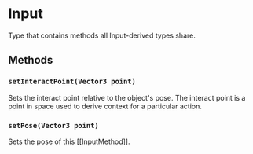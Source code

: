 # Input
Type that contains methods all Input-derived types share.

## Methods
### `setInteractPoint(Vector3 point)`
Sets the interact point relative to the object's pose. The interact point is a point in space used to derive context for a particular action.

### `setPose(Vector3 point)`
Sets the pose of this [[InputMethod]].